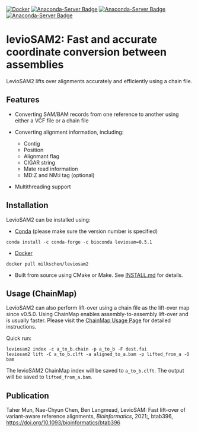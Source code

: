 [![Docker](https://img.shields.io/docker/v/milkschen/leviosam2?label=Docker)](https://hub.docker.com/r/milkschen/leviosam2)
[![Anaconda-Server Badge](https://anaconda.org/bioconda/leviosam2/badges/version.svg)](https://anaconda.org/bioconda/leviosam2)
[![Anaconda-Server Badge](https://anaconda.org/bioconda/leviosam2/badges/platforms.svg)](https://anaconda.org/bioconda/leviosam2)
[![Anaconda-Server Badge](https://anaconda.org/bioconda/leviosam2/badges/downloads.svg)](https://anaconda.org/bioconda/leviosam2)

# levioSAM2: Fast and accurate coordinate conversion between assemblies

LevioSAM2 lifts over alignments accurately and efficiently using a chain file.

## Features

- Converting SAM/BAM records from one reference to another using either a VCF file or a chain file
- Converting alignment information, including:
    - Contig
    - Position
    - Alignmant flag
    - CIGAR string
    - Mate read information
    - MD:Z and NM:i tag (optional)

- Multithreading support


## Installation

LevioSAM2 can be installed using:

- [Conda](https://docs.conda.io/en/latest/) (please make sure the version number is specified)

```
conda install -c conda-forge -c bioconda leviosam=0.5.1
```

- [Docker](https://hub.docker.com/r/milkschen/leviosam2)
```
docker pull milkschen/leviosam2
```

- Built from source using CMake or Make. See [INSTALL.md](INSTALL.md) for details.


## Usage (ChainMap)

LevioSAM2 can also perform lift-over using a chain file as the lift-over map since v0.5.0. Using ChainMap enables assembly-to-assembly lift-over and is usually faster. Please visit the [ChainMap Usage Page](https://github.com/milkschen/leviosam2/wiki/Lift-over-using-a-chain-map) for detailed instructions.

Quick run:
```
leviosam2 index -c a_to_b.chain -p a_to_b -F dest.fai
leviosam2 lift -C a_to_b.clft -a aligned_to_a.bam -p lifted_from_a -O bam
```

The levioSAM2 ChainMap index will be saved to `a_to_b.clft`. The output will be saved to `lifted_from_a.bam`.


## Publication

Taher Mun, Nae-Chyun Chen, Ben Langmead, LevioSAM: Fast lift-over of variant-aware reference alignments, _Bioinformatics_, 2021;, btab396, https://doi.org/10.1093/bioinformatics/btab396
